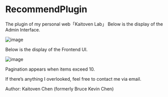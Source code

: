 # RecommendPlugin
The plugin of my personal web「Kaitoven Lab」
Below is the display of the Admin Interface.

![image](https://github.com/user-attachments/assets/7bde2a76-3e08-47df-a5df-c123969bd393)


Below is the display of the Frontend UI.

![image](https://github.com/user-attachments/assets/24973cbd-256b-433b-808a-06919c703628)


Pagination appears when items exceed 10.

If there’s anything I overlooked, feel free to contact me via email.

Author: Kaitoven Chen (formerly Bruce Kevin Chen)
